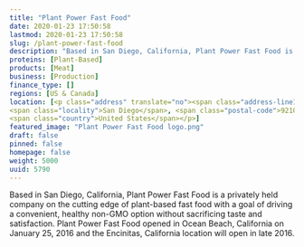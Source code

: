 ```yaml
---
title: "Plant Power Fast Food"
date: 2020-01-23 17:50:58
lastmod: 2020-01-23 17:50:58
slug: /plant-power-fast-food
description: "Based in San Diego, California, Plant Power Fast Food is a privately held company on the cutting edge of plant-based fast food with a goal of driving a convenient, healthy non-GMO option without sacrificing taste and satisfaction. Plant Power Fast Food opened in Ocean Beach, California on January 25, 2016 and the Encinitas, California location will open in late 2016."
proteins: [Plant-Based]
products: [Meat]
business: [Production]
finance_type: []
regions: [US & Canada]
location: [<p class="address" translate="no"><span class="address-line1">Fourth Avenue</span><br>
<span class="locality">San Diego</span>, <span class="postal-code">92101</span><br>
<span class="country">United States</span></p>]
featured_image: "Plant Power Fast Food logo.png"
draft: false
pinned: false
homepage: false
weight: 5000
uuid: 5790
---
```

Based in San Diego, California, Plant Power Fast Food is a privately held company on the cutting edge of plant-based fast food with a goal of driving a convenient, healthy non-GMO option without sacrificing taste and satisfaction. Plant Power Fast Food opened in Ocean Beach, California on January 25, 2016 and the Encinitas, California location will open in late 2016.
